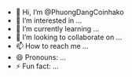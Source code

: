 - 👋 Hi, I’m @PhuongDangCoinhako
- 👀 I’m interested in ...
- 🌱 I’m currently learning ...
- 💞️ I’m looking to collaborate on ...
- 📫 How to reach me ...
- 😄 Pronouns: ...
- ⚡ Fun fact: ...

<!---
PhuongDangCoinhako/PhuongDangCoinhako is a ✨ special ✨ repository because its `README.md` (this file) appears on your GitHub profile.
You can click the Preview link to take a look at your changes.
--->
